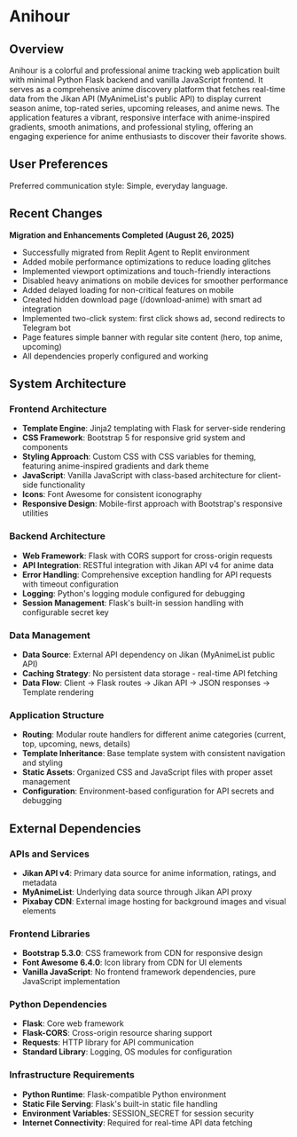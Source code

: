# Anihour

## Overview

Anihour is a colorful and professional anime tracking web application built with minimal Python Flask backend and vanilla JavaScript frontend. It serves as a comprehensive anime discovery platform that fetches real-time data from the Jikan API (MyAnimeList's public API) to display current season anime, top-rated series, upcoming releases, and anime news. The application features a vibrant, responsive interface with anime-inspired gradients, smooth animations, and professional styling, offering an engaging experience for anime enthusiasts to discover their favorite shows.

## User Preferences

Preferred communication style: Simple, everyday language.

## Recent Changes

**Migration and Enhancements Completed (August 26, 2025)**
- Successfully migrated from Replit Agent to Replit environment
- Added mobile performance optimizations to reduce loading glitches
- Implemented viewport optimizations and touch-friendly interactions
- Disabled heavy animations on mobile devices for smoother performance
- Added delayed loading for non-critical features on mobile
- Created hidden download page (/download-anime) with smart ad integration
- Implemented two-click system: first click shows ad, second redirects to Telegram bot
- Page features simple banner with regular site content (hero, top anime, upcoming)
- All dependencies properly configured and working

## System Architecture

### Frontend Architecture
- **Template Engine**: Jinja2 templating with Flask for server-side rendering
- **CSS Framework**: Bootstrap 5 for responsive grid system and components
- **Styling Approach**: Custom CSS with CSS variables for theming, featuring anime-inspired gradients and dark theme
- **JavaScript**: Vanilla JavaScript with class-based architecture for client-side functionality
- **Icons**: Font Awesome for consistent iconography
- **Responsive Design**: Mobile-first approach with Bootstrap's responsive utilities

### Backend Architecture
- **Web Framework**: Flask with CORS support for cross-origin requests
- **API Integration**: RESTful integration with Jikan API v4 for anime data
- **Error Handling**: Comprehensive exception handling for API requests with timeout configuration
- **Logging**: Python's logging module configured for debugging
- **Session Management**: Flask's built-in session handling with configurable secret key

### Data Management
- **Data Source**: External API dependency on Jikan (MyAnimeList public API)
- **Caching Strategy**: No persistent data storage - real-time API fetching
- **Data Flow**: Client → Flask routes → Jikan API → JSON responses → Template rendering

### Application Structure
- **Routing**: Modular route handlers for different anime categories (current, top, upcoming, news, details)
- **Template Inheritance**: Base template system with consistent navigation and styling
- **Static Assets**: Organized CSS and JavaScript files with proper asset management
- **Configuration**: Environment-based configuration for API secrets and debugging

## External Dependencies

### APIs and Services
- **Jikan API v4**: Primary data source for anime information, ratings, and metadata
- **MyAnimeList**: Underlying data source through Jikan API proxy
- **Pixabay CDN**: External image hosting for background images and visual elements

### Frontend Libraries
- **Bootstrap 5.3.0**: CSS framework from CDN for responsive design
- **Font Awesome 6.4.0**: Icon library from CDN for UI elements
- **Vanilla JavaScript**: No frontend framework dependencies, pure JavaScript implementation

### Python Dependencies
- **Flask**: Core web framework
- **Flask-CORS**: Cross-origin resource sharing support
- **Requests**: HTTP library for API communication
- **Standard Library**: Logging, OS modules for configuration

### Infrastructure Requirements
- **Python Runtime**: Flask-compatible Python environment
- **Static File Serving**: Flask's built-in static file handling
- **Environment Variables**: SESSION_SECRET for session security
- **Internet Connectivity**: Required for real-time API data fetching